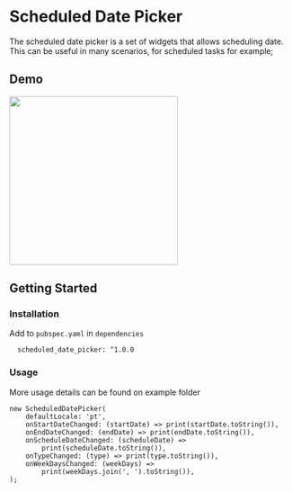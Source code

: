 # Scheduled Date Picker

The scheduled date picker is a set of widgets that allows scheduling date. This can be useful in many scenarios, for scheduled tasks for example;

## Demo
<img src="https://github.com/ViniciusSossela/scheduled-date-picker/blob/master/doc/schedule_date_picker.gif" width="300">

## Getting Started

### Installation

Add to `pubspec.yaml` in `dependencies` 

```
  scheduled_date_picker: ^1.0.0
```

### Usage

More usage details can be found on example folder

```
new ScheduledDatePicker(
    defaultLocale: 'pt',
    onStartDateChanged: (startDate) => print(startDate.toString()),
    onEndDateChanged: (endDate) => print(endDate.toString()),
    onScheduleDateChanged: (scheduleDate) =>
        print(scheduleDate.toString()),
    onTypeChanged: (type) => print(type.toString()),
    onWeekDaysChanged: (weekDays) =>
        print(weekDays.join(', ').toString()),
);
```
